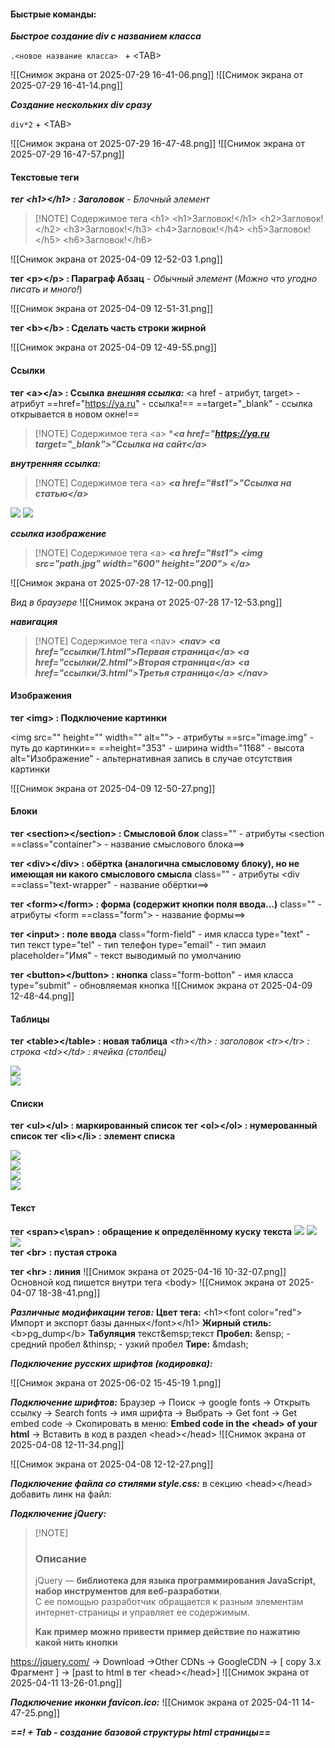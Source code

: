 #### Быстрые команды:

***Быстрое создание div с названием класса***

`.<новое название класса> ` + \<TAB>

![[Снимок экрана от 2025-07-29 16-41-06.png]]
![[Снимок экрана от 2025-07-29 16-41-14.png]]

***Создание нескольких div сразу***

`div*2` + \<TAB>

![[Снимок экрана от 2025-07-29 16-47-48.png]]
![[Снимок экрана от 2025-07-29 16-47-57.png]]



#### Текстовые теги

***тег \<h1\><\/h1> : Заголовок*** - *Блочный элемент*

> [!NOTE] Содержимое тега \<h1>
> \<h1\>Загловок!\</h1\>
> \<h2\>Загловок!\</h2\>
> \<h3\>Загловок!\</h3\>
> \<h4\>Загловок!\</h4\>
> \<h5\>Загловок!\</h5\>
> \<h6\>Загловок!\</h6\>

![[Снимок экрана от 2025-04-09 12-52-03 1.png]]

**тег \<p><\/p> : Параграф Абзац** - *Обычный элемент*
(*Можно что угодно писать и много!*)

![[Снимок экрана от 2025-04-09 12-51-31.png]]

**тег \<b><\/b> : Сделать часть строки жирной**

![[Снимок экрана от 2025-04-09 12-49-55.png]]
#### Ссылки

**тег \<a><\/a> : Ссылка**
***внешняя ссылка:***
  <a href - атрибут, target> - атрибут
    ==href="https://ya.ru" - ссылка!==
    ==target="_blank" - ссылка открывается в новом окне!==

> [!NOTE] Содержимое тега \<a>
> ****\<a href="https://ya.ru target="_blank">"Ссылка на сайт\</a>***

***внутренняя ссылка:***
> [!NOTE] Содержимое тега \<a>
> ***\<a href="#st1">"Ссылка на статью\</a>***

<img src="Снимок экрана от 2025-05-05 17-48-39.png">
<img src="Снимок экрана от 2025-05-05 17-48-52.png">

***ссылка изображение***
> [!NOTE] Содержимое тега \<a>
> ***\<a href="#st1">
> 	\<img src="path.jpg" width="600" height="200">
> \</a>***

![[Снимок экрана от 2025-07-28 17-12-00.png]]

*Вид в браузере*
![[Снимок экрана от 2025-07-28 17-12-53.png]]


***навигация***
> [!NOTE] Содержимое тега \<nav>
> ***\<nav>
> 	\<a href="ссылки/1.html">Первая страница\</a>
> 	\<a href="ссылки/2.html">Вторая страница\</a>
> 	\<a href="ссылки/3.html">Третья страница\</a>
> \</nav>***
#### Изображения

**тег \<img> : Подключение картинки**

   \<img src="" height="" width="" alt=""> - атрибуты
		==src="image.img" - путь до картинки==
		==height="353" - ширина
		width="1168" - высота
		alt="Изображение" - альтернативная запись в случае отсутствия картинки

![[Снимок экрана от 2025-04-09 12-50-27.png]]

#### Блоки

**тег \<section><\/section> : Смысловой блок**
	class="" - атрибуты
		<section ==class="container"> - название смыслового блока==>

**тег \<div><\/div> : обёртка (аналогична смысловому блоку), но не имеющая ни какого смыслового смысла**
	class="" - атрибуты
		<div ==class="text-wrapper" - название обёртки==>

**тег \<form><\/form> : форма (содержит кнопки поля ввода...)**
	class="" - атрибуты
		<form ==class="form"> - название формы==>

**тег \<input> : поле ввода**
	class="form-field" - имя класса
	type="text" - тип текст
	type="tel" - тип телефон
	type="email" - тип эмаил
	placeholder="Имя" - текст выводимый по умолчанию

**тег \<button><\/button> : кнопка**
	class="form-botton" - имя класса
	type="submit" - обновляемая кнопка
![[Снимок экрана от 2025-04-09 12-48-44.png]]
#### Таблицы
**тег \<table><\/table> : новая таблица**
*\<th><\/th> : заголовок*
*\<tr><\/tr> : строка*
*\<td><\/td> : ячейка (столбец)*

<img src="Снимок экрана от 2025-04-30 13-03-46.png"><br>
<img src="Снимок экрана от 2025-04-30 13-03-55.png"><br>
#### Списки
**тег \<ul><\/ul> : маркированный список**
**тег \<ol><\/ol> : нумерованный список**
**тег	\<li><\/li> : элемент списка**

<img src="Снимок экрана от 2025-04-30 10-41-46.png"><br>
<img src="Снимок экрана от 2025-04-30 10-42-11.png">
<br><img src="Снимок экрана от 2025-04-30 10-42-01.png"><br>
<img src="Снимок экрана от 2025-04-30 10-42-18.png">
#### Текст
**тег \<span><\span> : обращение к определённому куску текста**
<img src="Снимок экрана от 2025-04-30 15-34-25.png">
<img src="Снимок экрана от 2025-04-30 15-34-38.png">
<img src="Снимок экрана от 2025-04-30 15-34-52.png"><br>
**тег \<br> : пустая строка**

**тег \<hr> : линия**
![[Снимок экрана от 2025-04-16 10-32-07.png]]
Основной код пишется внутри тега \<body>
![[Снимок экрана от 2025-04-07 18-38-41.png]]

***Различные модификации тегов:***
**Цвет тега:**
	\<h1>\<font color="red"> Импорт и экспорт базы данных\</font>\</h1> 
**Жирный стиль:**
	\<b>pg_dump\</b>
**Табуляция**
	текст\&emsp\;текст
**Пробел:**
	\&ensp\;   - средний пробел
	\&thinsp\; - узкий пробел
**Тире:**
	\&mdash\;

***Подключение русских шрифтов (кодировка):***

![[Снимок экрана от 2025-06-02 15-45-19 1.png]]

***Подключение шрифтов:***
Браузер -> Поиск -> google fonts -> Открыть ссылку -> Search fonts -> имя шрифта -> Выбрать -> Get font -> Get embed code -> Скопировать в меню: **Embed code in the \<head> of your html** -> Вставить в код в раздел \<head><\/head>
![[Снимок экрана от 2025-04-08 12-11-34.png]]

![[Снимок экрана от 2025-04-08 12-12-27.png]]

***Подключение файла со стилями style.css:***
в секцию \<head><\/head> добавить линк на файл:
	<link rel="stylesheet" href="style.css">

***Подключение jQuery:***
> [!NOTE] <h3>Описание</h3>
> jQuery — **библиотека для языка программирования JavaScript, набор инструментов для веб-разработки**. <br/>С ее помощью разработчик обращается к разным элементам интернет-страницы и управляет ее содержимым.
> <p><b>Как пример можно привести пример действие по нажатию какой нить кнопки</b></p>

https://jquery.com/ -> Download ->Other CDNs -> GoogleCDN -> [ copy 3.x Фрагмент ] -> [past to html в тег \<head><\/head>]
![[Снимок экрана от 2025-04-11 13-26-01.png]]

***Подключение иконки favicon.ico:***
![[Снимок экрана от 2025-04-11 14-47-25.png]]

***==! + Tab - создание базовой структуры html страницы==***